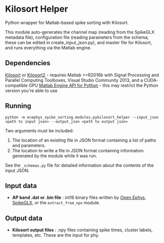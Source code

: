 Kilosort Helper
==============
Python wrapper for Matlab-based spike sorting with Kilosort.

This module auto-generates the channel map (reading from the SpikeGLX metadata file), configuration file (reading parameters from the schema; these can be edited in create_input_json.py), and master file for Kilosort, and runs everything via the Matlab engine.

Dependencies
------------
[Kilosort](https://github.com/MouseLand/Kilosort2) or [Kilosort2](https://github.com/cortex-lab/kilosort) - requires Matlab >=R2016b with Signal Processing and Parallel Computing Toolboxes, Visual Studio Community 2013, and a CUDA-compatible GPU
[Matlab Engine API for Python](https://www.mathworks.com/help/matlab/matlab_external/install-the-matlab-engine-for-python.html) - this may restrict the Python version you're able to use

Running
-------
```
python -m ecephys_spike_sorting.modules.pykilosort_helper --input_json <path to input json> --output_json <path to output json>
```
Two arguments must be included:
1. The location of an existing file in JSON format containing a list of paths and parameters.
2. The location to write a file in JSON format containing information generated by the module while it was run.

See the `_schemas.py` file for detailed information about the contents of the input JSON.

Input data
----------
- **AP band .dat or .bin file** : int16 binary files written by [Open Ephys](https://github.com/open-ephys/plugin-GUI), [SpikeGLX](https://github.com/billkarsh/spikeglx), or the `extract_from_npx` module.

Output data
-----------
- **Kilosort output files** : .npy files containing spike times, cluster labels, templates, etc. These are the input for phy.